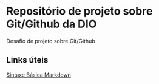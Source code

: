 # Repositório de projeto sobre Git/Github da DIO
Desafio de projeto sobre Git/Github

## Links úteis
[Sintaxe  Básica Markdown](https://docs.pipz.com/central-de-ajuda/learning-center/guia-basico-de-markdown#open)
